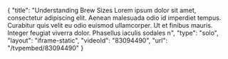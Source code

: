 {
    "title": "Understanding Brew Sizes Lorem ipsum dolor sit amet, consectetur adipiscing elit. Aenean malesuada odio id imperdiet tempus. Curabitur quis velit eu odio euismod ullamcorper. Ut et finibus mauris. Integer feugiat viverra dolor. Phasellus iaculis sodales n",
    "type": "solo",
    "layout": "iframe-static",
    "videoId": "83094490",
    "url": "\/tvpembed\/83094490"
}